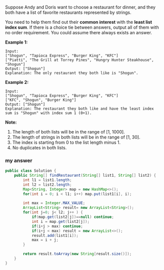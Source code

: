 Suppose Andy and Doris want to choose a restaurant for dinner, and they both have a list of favorite restaurants represented by strings.

You need to help them find out their **common interest** with the **least list index sum**. If there is a choice tie between answers, output all of them with no order requirement. You could assume there always exists an answer.

**Example 1:**

```
Input:
["Shogun", "Tapioca Express", "Burger King", "KFC"]
["Piatti", "The Grill at Torrey Pines", "Hungry Hunter Steakhouse", "Shogun"]
Output: ["Shogun"]
Explanation: The only restaurant they both like is "Shogun".

```

**Example 2:**

```
Input:
["Shogun", "Tapioca Express", "Burger King", "KFC"]
["KFC", "Shogun", "Burger King"]
Output: ["Shogun"]
Explanation: The restaurant they both like and have the least index sum is "Shogun" with index sum 1 (0+1).

```

**Note:**

1. The length of both lists will be in the range of [1, 1000].
2. The length of strings in both lists will be in the range of [1, 30].
3. The index is starting from 0 to the list length minus 1.
4. No duplicates in both lists.



### my answer

```java
public class Solution {
    public String[] findRestaurant(String[] list1, String[] list2) {
        int l1 = list1.length;
        int l2 = list2.length;
        Map<String, Integer> map = new HashMap<>();
        for(int i = 0; i < l1; i++) map.put(list1[i], i);
        
        int max = Integer.MAX_VALUE;
        ArrayList<String> result= new ArrayList<String>();
        for(int j=0; j< l2; j++ ) {
        	if(map.get(list2[j])==null) continue;
        	int i = map.get(list2[j]);
        	if(i+j > max) continue;
        	if(i+j < max) result = new ArrayList<>();
        	result.add(list1[i]);
        	max = i + j;
        }
        	
        return result.toArray(new String[result.size()]);
    }
}
```

